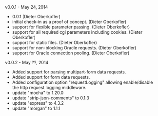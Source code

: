 v0.0.1 - May 24, 2014

* 0.0.1 (Dieter Oberkofler)
* initial check-in as a proof of concept. (Dieter Oberkofler)
* support for flexible parameter passing. (Dieter Oberkofler)
* support for all required cgi parameters including cookies. (Dieter Oberkofler)
* support for static files. (Dieter Oberkofler)
* support for non-blocking Oracle requests. (Dieter Oberkofler)
* support for Oracle connection pooling. (Dieter Oberkofler)

v0.0.2 - May ??, 2014

* Added support for parsing multipart-form data requests.
* Added support for form data requests.
* Added configuration option "requestLogging" allowing enable/disable the http request logging middleware.
* update "mocha" to 1.20.0
* update "strip-json-comments" to 0.1.3
* update "express" to 4.3.2
* update "morgan" to 1.1.1
